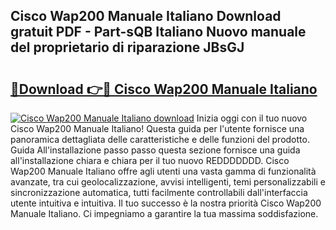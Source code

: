 ## Cisco Wap200 Manuale Italiano Download gratuit PDF - Part-sQB Italiano Nuovo manuale del proprietario di riparazione JBsGJ

# <h2><a href="http://dffff8.blite.top/?on=Cisco+Wap200+Manuale+Italiano">🔗Download 👉🔴 Cisco Wap200 Manuale Italiano</a></h2>

[![Cisco Wap200 Manuale Italiano download](https://i.imgur.com/lujVjoI.png)](http://dffff8.blite.top/?on=Cisco+Wap200+Manuale+Italiano)
Inizia oggi con il tuo nuovo Cisco Wap200 Manuale Italiano! Questa guida per l'utente fornisce una panoramica dettagliata delle caratteristiche e delle funzioni del prodotto. Guida All'installazione passo passo questa sezione fornisce una guida all'installazione chiara e chiara per il tuo nuovo REDDDDDDD. Cisco Wap200 Manuale Italiano offre agli utenti una vasta gamma di funzionalità avanzate, tra cui geolocalizzazione, avvisi intelligenti, temi personalizzabili e sincronizzazione automatica, tutti facilmente controllabili dall'interfaccia utente intuitiva e intuitiva. Il tuo successo è la nostra priorità Cisco Wap200 Manuale Italiano. Ci impegniamo a garantire la tua massima soddisfazione.
